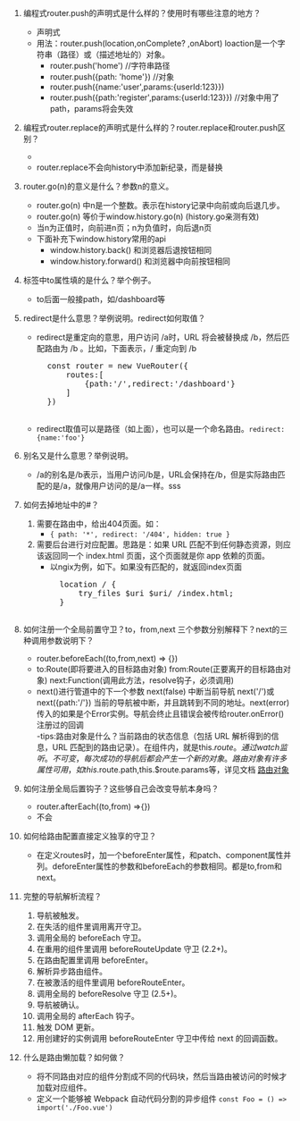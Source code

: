 1. 编程式router.push的声明式是什么样的？使用时有哪些注意的地方？
    + 声明式 <router-link :to="...">
    + 用法：router.push(location,onComplete? ,onAbort)  loaction是一个字符串（路径）或（描述地址的）对象。
        * router.push('home') //字符串路径
        * router.push({path: 'home'}) //对象
        * router.push({name:'user',params:{userId:123}})
        * router.push({path:'register',params:{userId:123}}) //对象中用了path，params将会失效

2. 编程式router.replace的声明式是什么样的？router.replace和router.push区别？
    + <router-link :to="..." replace>
    + router.replace不会向history中添加新纪录，而是替换

3. router.go(n)的意义是什么？参数n的意义。
    + router.go(n) 中n是一个整数。表示在history记录中向前或向后退几步。
    + router.go(n) 等价于window.history.go(n) (history.go亲测有效)
    + 当n为正值时，向前进n页；n为负值时，向后退n页
    + 下面补充下window.history常用的api
        - window.history.back() 和浏览器后退按钮相同
        - window.history.forward() 和浏览器中向前按钮相同

4. <router-link> 标签中to属性填的是什么？举个例子。
    + <router-link to='/'> to后面一般接path，如/dashboard等

5. redirect是什么意思？举例说明。redirect如何取值？
    + redirect是重定向的意思，用户访问 /a时，URL 将会被替换成 /b，然后匹配路由为 /b 。比如，下面表示，/ 重定向到 /b
    <pre>
        const router = new VueRouter({
            routes:[
                {path:'/',redirect:'/dashboard'}
            ]
        })
    </pre>
    + redirect取值可以是路径（如上面），也可以是一个命名路由。`redirect:{name:'foo'}`

6. 别名又是什么意思？举例说明。
    + /a的别名是/b表示，当用户访问/b是，URL会保持在/b，但是实际路由匹配的是/a，就像用户访问的是/a一样。sss

        
7. 如何去掉地址中的#？
    1. 需要在路由中，给出404页面。如：
        + `{ path: '*', redirect: '/404', hidden: true }`
    2. 需要后台进行对应配置。思路是：如果 URL 匹配不到任何静态资源，则应该返回同一个 index.html 页面，这个页面就是你 app 依赖的页面。
        + 以ngix为例，如下。如果没有匹配的，就返回index页面
            <pre>
            location / {
                try_files $uri $uri/ /index.html;
            }
            </pre>

8. 如何注册一个全局前置守卫？to，from,next 三个参数分别解释下？next的三种调用参数说明下？
    + router.beforeEach((to,from,next) => {})
    + to:Route(即将要进入的目标路由对象)  from:Route(正要离开的目标路由对象)   next:Function(调用此方法，resolve钩子，必须调用)  
    + next()进行管道中的下一个参数  next(false) 中断当前导航  next('/')或next({path:'/'}) 当前的导航被中断，并且跳转到不同的地址。next(error) 传入的如果是个Error实例。导航会终止且错误会被传给router.onError()注册过的回调  
	-tips:路由对象是什么？当前路由的状态信息（包括 URL 解析得到的信息，URL 匹配到的路由记录）。在组件内，就是this.$route。通过watch监听。不可变，每次成功的导航后都会产生一个新的对象。路由对象有许多属性可用，如this.$route.path,this.$route.params等，详见文档 [路由对象](https://router.vuejs.org/zh/api/#%E8%B7%AF%E7%94%B1%E5%AF%B9%E8%B1%A1)
9. 如何注册全局后置钩子？这些够自己会改变导航本身吗？
    + router.afterEach((to,from) =>{})
    + 不会
10. 如何给路由配置直接定义独享的守卫？
    + 在定义routes时，加一个beforeEnter属性，和patch、component属性并列。deforeEnter属性的参数和beforeEach的参数相同。都是to,from和next。
11. 完整的导航解析流程？
    1. 导航被触发。
    2. 在失活的组件里调用离开守卫。
    3. 调用全局的 beforeEach 守卫。
    4. 在重用的组件里调用 beforeRouteUpdate 守卫 (2.2+)。
    5. 在路由配置里调用 beforeEnter。
    6. 解析异步路由组件。
    7. 在被激活的组件里调用 beforeRouteEnter。
    8. 调用全局的 beforeResolve 守卫 (2.5+)。
    9. 导航被确认。
    10. 调用全局的 afterEach 钩子。
    11. 触发 DOM 更新。
    12. 用创建好的实例调用 beforeRouteEnter 守卫中传给 next 的回调函数。

12. 什么是路由懒加载？如何做？
    + 将不同路由对应的组件分割成不同的代码块，然后当路由被访问的时候才加载对应组件。
    + 定义一个能够被 Webpack 自动代码分割的异步组件 `const Foo = () => import('./Foo.vue')`
